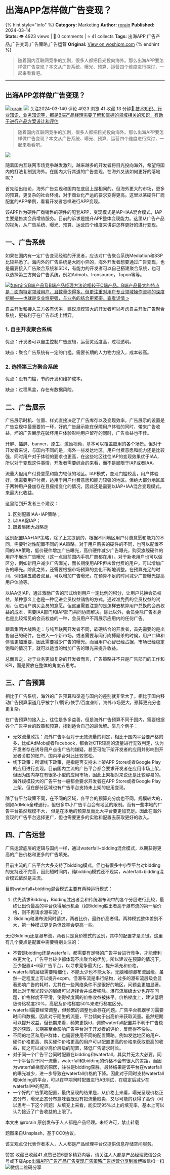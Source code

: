 # 出海APP怎样做广告变现？
{% hint style="info" %}
**Category:** Marketing
**Author:** [rorain](https://www.woshipm.com/u/53207)
**Published:** 2024-03-14  
**Stats:** 👁️ 4923 views | 💬 0 comments | ⭐ 41 collects
**Tags:** 出海APP,广告产品,广告变现,广告策略,广告运营
**Original:** [View on woshipm.com](https://www.woshipm.com/marketing/6010922.html)
{% endhint %}
> 随着国内互联网竞争的加剧，很多人都把目光投向海外。那么出海APP要怎样做广告变现？本文从广告系统、曝光、预算、运营四个维度进行探讨，一起来看看吧。

---

## 出海APP怎样做广告变现？

[![](https://image.woshipm.com/wp-files/2015/10/QQ截图20151006085848.png!/both/72x72)](https://www.woshipm.com/u/53207)[rorain](https://www.woshipm.com/u/53207) ![](https://static.woshipm.com/tag/1101_1@2x.png) 关注2024-03-140 评论 4923 浏览 41 收藏 13 分钟[🔗 技术知识、行业知识、业务知识等，都是B端产品经理需要了解和掌握的领域相关的知识，有助于进行产品方案设计和评估](https://ke.qidianla.com/courses/bcpm)

> 随着国内互联网竞争的加剧，很多人都把目光投向海外。那么出海APP要怎样做广告变现？本文从广告系统、曝光、预算、运营四个维度进行探讨，一起来看看吧。

![](https://image.woshipm.com/2023/04/14/91d2b69a-da9e-11ed-aee8-00163e0b5ff3.png)

随着国内互联网市场竞争越发激烈，越来越多的开发者将目光投向海外，希望将国内的打法复制到海外。在国内大行其道的广告变现，在海外又该如何更好的落地呢？

首先给出结论，海外广告变现和国内在底层上是相同的。但海外更大的市场，更多的预算，更复杂的社会环境，对于商业化产运的要求变得更高。这里以某硬件厂商配套的APP举例，看看开发者怎样进行APP变现。

该APP作为硬件厂商销售的硬件的配套APP，变现模式是IAP+IAA混合模式，IAP主要是售卖会员增值服务。目前的诉求是提升APP整体变现能力。这里从广告产品的视角，从广告系统、曝光、预算、运营四个维度来讲讲怎样更好的进行变现。

## 一、广告系统

如果在国内有一定广告变现经验的开发者，应该对广告聚合系统Mediation和SSP比较熟悉了。海内外的广告系统是大同小异的，海外开发者想要通过广告变现，也是需要接入广告聚合系统和SDK，有能力的开发者可以自己搭建聚合系统，也可以选择第三方聚合广告系统，例如Admob、Ironsource，Topon等等。

[![](https://image.woshipm.com/2023/08/02/72b77e4e-30e3-11ee-88e7-00163e0b5ff3.png)如何定义B端产品及B端产品经理方法论相较于C端产品，B端产品最大的特点是：面向特定领域用户，且数量少得多，但更注重对用户专业领域操作流程的深度挖掘——也就是专业性更强，与业务的结合更紧密。查看详情 >](https://ke.qidianla.com/courses/bcpm)

自主开发和接入三方各有优劣，建议规模较大的开发者可以考虑自主开发广告聚合系统，更有利于在广告市场上博弈。

### 1\. 自主开发聚合系统

优点：开发者可以自主控制广告逻辑，运营灵活度高，过程透明。

缺点：聚合广告系统有一定的门槛，需要长期的人力物力投入，成本较高。

### 2\. 选择第三方聚合系统

优点：没有门槛，节约开发和维护成本。

缺点：过程黑盒，存在有数据风险。

## 二、广告展示

广告展示时机、位置、样式直接决定了广告库存以及变现效率。广告展示的设置是广告变现中最重要的一环，好的广告展示能在保障用户体验的同时，带来广告收益，坏的广告展示在破坏用户体验影响用户留存的同时，广告收益也不佳。

开屏、插屏、banner、原生、激励视频，基本可以覆盖应用的各个场景。但对于开发者来说，与国内不同的是，海外一些发达地区，用户付费意愿和能力还是比较强，同时用户对于体验的要求也更高，在这些地区往往IAP的变现效果优于IAA，所以对于变现这件事情，开发者需要综合的来看，而不是局限于IAP或者IAA。

流量大但用户付费意愿和能力较低的地区。IAP模式，变现门槛较高，用户体验好，但需要用户付费，适用于用户付费意愿和能力较强的地区。但绝大部分地区属于两种用户叠加存在且摇摆变化的情况，因此还是需要以IAP+IAA混合变现模式，来最大化收益。

这里给到开发者三个建议：

1.  区别配置IAA+IAP策略；
2.  以IAA促IAP；
3.  跟着集团大战略走

区别配置IAA+IAP策略，除了上文提到的，根据不同地区用户付费意愿和能力的不同，需要针对性配置不同的IAA策略。对于用户购买的硬件的不同，也可以配置不同的IAA策略，低价硬件增加广告曝光，高价硬件减少广告曝光，购买旗舰硬件的用户不展示广告曝光（这一点目前国内手机厂商都在用）。对于新老用户也可以做区分，例如新用户减少广告曝光，而长期使用APP但未曾付费的用户，可以增加广告的曝光。除此之外，还需要根据市场预算的变化不断地调整。在预算充足的时间，例如黑五或者双旦，可以增加广告曝光，在预算不足的时间减少广告曝光提高用户体验等。

以IAA促IAP，通过激励广告的形式给到用户一定比例的积分，让用户兑换会员权益，某种意义上也是一种促进会员权益销售的方式。通过准免费的会员权益的试用，促进用户购买会员的意愿。但这里需要注意的是怎样去核算用户兑换的会员权益的成本，需要IAA部门和IAP部门共同协商解决。除此以外，会员免除广告本身也是比较常见的会员权益的一种，会员用户不再展示应用内的任何广告。

跟着集团大战略走：与纯互联网开发者不同，软硬结合的开发者，首先需要的是出售自己的硬件。在进入一个新市场，或者需要与同行肉搏厮杀的时候，用户口碑和体验更加重要，因此需要减少广告的曝光。而当用户心智已经占据，市场已经稳定饱和的情况下，就可以适当的增加广告的曝光来提升收益。

总而言之，对于业务更加复杂的开发者而言，广告策略并不只是广告部门的工作和KPI，而是要放在整体的角度去思考。

## 三、广告预算

相比于广告系统，海外的广告预算和渠道与国内的差别就非常大了。相比于国内移动广告预算渠道几乎被字节/腾讯/快手/百度垄断，海外市场更大，预算更充分也更复杂。

在广告预算的接入上，往往是多多益善，但是海外广告预算不同于国内，需要根据各个广告平台的政策和预算，找到适合自己的最优解。举几个例子：

*   无效流量政策：海外广告平台对于无效流量的判定，相比于国内平台要严格的多，比如AdMob或者Facebook，都会对CTR较高的流量进行无效判定，认为开发者存在诱导用户点击广告的嫌疑，甚至可能下架开发者的应用并影响到开发者关联的账户。国内平台对此比较宽松。
*   线下政策：所谓线下政策，是指是否支持未上架APP Store或者Google Play的应用进行变现。目前国内主流的广告平台都会要求开发者在应用市场上架，但因为国内存在有很多小型的应用市场，因此上架相对来说还是比较容易的。海外规模较大的广告平台一般都会要求开发者在APP Store或者Google Play上架，但在部分区域也有广告平台支持未上架的应用变现。

除了各平台政策不同，在不同的区域，各平台的预算充分度也不同，规模较大的，例如AdMob全球通行，但很多中小广告平台会有地区的限制。而有一些本地的广告平台虽然规模不大， 但是在本地的预算反而比大平台要更加充足。因此在海外变现的广告平台选择更广，但也需要更多的实验和配置去获取更好的收入。

## 四、广告运营

广告运营底层的逻辑与国内一样，通过waterfall+bidding混合模式，以期获得更高的广告价格和更多的广告填充。

目前主流的广告平台大多支持了bidding模式，但也有很多中小型平台对bidding的支持还不完善，因此短时间内，纯bidding模式还不现实，waterfall+bidding混合模式依然是主流。

目前waterfall+bidding混合模式主要有两种运行模式：

1.  优先请求Bidding，Bidding胜出者会和传统瀑布流中的各个分层进行比较，最终让出价最高的平台获得展示机会（如Bidding胜出者高于瀑布流的第一层价格，则不再请求瀑布流）；
2.   Bidding和瀑布流同时请求，两者比价，最终价高者得。两种模式整体差别不大，第一种模式更复杂但效率会更高一些。

无论Bidding还是瀑布流，两者只是竞价模式的区别，其中的配置才是关键。这里有几个要点是配置中需要特别关注的：

*   不管是bidding还是waterfall，都需要有足够的广告平台进行竞争，才能使利益更大化，广告平台较少都体现不出聚合的优势。所以建议在预算的情况下，至少配置4~6家广告平台，以寻求竞争最大化，提升填充和价格。
*   waterfall的层级需要精细化，不能太少也不能太多。无脑堆砌瀑布流层级，虽然一定程度上可以提升ecpm，但瀑布流是串行结构，过多的瀑布流层级会显著影响广告的耗时，尤其在一些网络条件不是很好的地区，问题会更加显著。因此对于曝光较少的层级可以选择合并或者移除。瀑布流层级太少也存在问题，价格梯度不平滑，使得梯度间的价格收益被抹平。价格梯度上，建议低层级价格梯度20%，高层及价格梯度50%来进行梯度区分。
*   waterfall需要经常调整，但频繁的调整也会存在问题。广告平台机器学习需要时间和数据，因此对于陌生的流量，平台倾向于出高价来获取流量。虽然短期可以提升收益，但长期来看，频繁更换id，调整waterfall配置并不利于广告稳定的获取，长期甚至会影响广告平台对于开发者的评价，反而得不偿失。
*   不同的地区和用户群体，也需要使用不同的配置策略。例如发达地区的用户、硬件价格更高、购买硬件价格更高的用户可以配置更高的价格来获取更高的收益，反之可以减少高价层级的配置，降低广告请求时长。
*   对于同一个广告平台同时配置在bidding和waterfall，其实并无太大必要。同一个平台对于同一流量，waterfall和bidding的价格不会有很大的差距，而因为waterfall梯度的原因，往往是bidding获胜，最终结果是该平台在waterfall的曝光减少，进一步导致在waterfall价格的下降。因此对于同时支持waterfall和bidding的平台，可以在早期同时配置进行AB测试，在稳定后减少在waterfall中的配置。
*   一个好的广告策略配置，最终呈现的结果是，从价格上来看，曝光呈现价格正态分布，曝光正态分布意味着既没有把流量贱卖，又尽可能的获得了高价（可以思考一下这个问题）从填充上来看，能实现95%以上的填充率，基本上可以认为接近了广告收益的上限了。

本文由 @rorain 原创发布于人人都是产品经理。未经许可，禁止转载

题图来自Unsplash，基于CC0协议。

该文观点仅代表作者本人，人人都是产品经理平台仅提供信息存储空间服务。

赞赏 收藏已收藏41 点赞已赞6更多精彩内容，请关注人人都是产品经理微信公众号或下载App[出海APP](https://www.woshipm.com/tag/%e5%87%ba%e6%b5%b7app)[广告产品](https://www.woshipm.com/tag/%e5%b9%bf%e5%91%8a%e4%ba%a7%e5%93%81)[广告变现](https://www.woshipm.com/tag/%e5%b9%bf%e5%91%8a%e5%8f%98%e7%8e%b0)[广告策略](https://www.woshipm.com/tag/%e5%b9%bf%e5%91%8a%e7%ad%96%e7%95%a5)[广告运营](https://www.woshipm.com/tag/%e5%b9%bf%e5%91%8a%e8%bf%90%e8%90%a5)[分享到微博](https://service.weibo.com/share/share.php?appkey=2775287854&title=出海APP怎样做广告变现？&url=https://www.woshipm.com/marketing/6010922.html&pic=https://image.woshipm.com/2023/04/14/91d2b69a-da9e-11ed-aee8-00163e0b5ff3.png)微信扫一扫![微信二维码](https://api.pwmqr.com/qrcode/create/?url=https://www.woshipm.com/marketing/6010922.html)分享